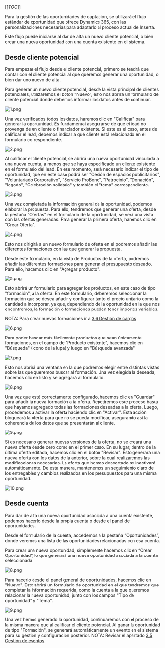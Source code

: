 [[_TOC_]]


Para la gestión de las oportunidades de captación, se utilizará el flujo estándar de oportunidad que ofrece Dynamics 365, con las personalizaciones necesarias para adaptarlo al proceso actual de Inserta.

Este flujo puede iniciarse al dar de alta un nuevo cliente potencial, o bien crear una nueva oportunidad con una cuenta existente en el sistema.

## **Desde cliente potencial**
Para empezar el flujo desde el cliente potencial, primero se tendrá que contar con el cliente potencial al que queremos generar una oportunidad, o bien dar uno nuevo de alta.

Para generar un nuevo cliente potencial, desde la vista principal de clientes potenciales, utilizaremos el botón “Nuevo”, esto nos abrirá un formulario de cliente potencial donde debemos informar los datos antes de continuar.

![1.png](/.attachments/1-091268bb-6890-4c9b-8a08-7492f31d477f.png)

Una vez verificados todos los datos, haremos clic en "Calificar" para generar la oportunidad. Es fundamental asegurarse de que el lead no provenga de un cliente o financiador existente. Si este es el caso, antes de calificar el lead, debemos indicar a qué cliente está relacionado en el formulario correspondiente.

![2.png](/.attachments/2-d0a47773-5a02-4ee4-a700-e8b52ea4698f.png)

Al calificar el cliente potencial, se abrirá una nueva oportunidad vinculada a una nueva cuenta, a menos que se haya especificado un cliente existente en el formulario del lead. En ese momento, será necesario indicar el tipo de oportunidad, que en este caso podrá ser "Cesión de espacios publicitarios", "Voluntariado Corporativo", "Servicio ProBono", "Patrocinio", "Donación", "legado", "Celebración solidaria" y también el "tema" correspondiente.

![3.png](/.attachments/3-65872613-fa7c-4fb9-890b-6ee39204903e.png)

Una vez completada la información general de la oportunidad, podemos elaborar la propuesta. Para ello, tendremos que generar una oferta, desde la pestaña “Ofertas” en el formulario de la oportunidad, se verá una vista con las ofertas generadas. Para generar la primera oferta, haremos clic en “Crear Oferta”.

![4.png](/.attachments/4-8950ee2e-f82f-4442-978e-8da2646adf4b.png)

Esto nos dirigirá a un nuevo formulario de oferta en el podremos añadir las diferentes formaciones con las que generar la propuesta.

Desde este formulario, en la vista de Productos de la oferta, podremos añadir las diferentes formaciones para generar el presupuesto deseado. Para ello, hacemos clic en "Agregar producto".

![5.png](/.attachments/5-344d228f-4a54-4fec-a7a7-37295fc316f7.png)

Esto abrirá un formulario para agregar los productos, en este caso de tipo "formación", a la oferta. En este formulario, deberemos seleccionar la formación que se desea añadir y configurar tanto el precio unitario como la cantidad a incorporar, ya que, dependiendo de la oportunidad en la que nos encontremos, la formación o formaciones pueden tener importes variables.

NOTA: Para crear nuevas formaciones ir a [3.6 Gestión de cargos](/Página-Principal/3.-Procesos-de-negocio/3.6-Gestión-de-productos)

![6.png](/.attachments/6-54c3847d-8440-422f-bfa2-433b71d3dd94.png)

Para poder buscar más fácilmente productos que sean únicamente formaciones, en el campo de "Producto existente", hacemos clic en "Búsqueda" (Icono de la lupa) y luego en "Búsqueda avanzada"

![7.png](/.attachments/7-a679b604-1cb8-4c3d-a542-1dc0da544b52.png)

Esto nos abrirá una ventana en la que podremos elegir entre distintas vistas sobre las que queremos buscar al formación. Una vez elegida la deseada, hacemos clic en listo y se agregará al formulario.

![8.png](/.attachments/8-79f97f91-e6ec-4be3-999b-b6c45cd57f71.png)

Una vez que esté correctamente configurado, hacemos clic en "Guardar" para añadir la nueva formación a la oferta. Repetiremos este proceso hasta que hayamos agregado todas las formaciones deseadas a la oferta. Luego, procedemos a activar la oferta haciendo clic en "Activar". Esta acción bloqueará la oferta para que no se pueda modificar, asegurando así la coherencia de los datos que se presentarán al cliente.

![9.png](/.attachments/9-68727fc0-1e66-4d2e-a6d2-372fdb0c8279.png)

Si es necesario generar nuevas versiones de la oferta, no se creará una nueva oferta desde cero como en el primer caso. En su lugar, dentro de la última oferta editada, hacemos clic en el botón "Revisar". Esto generará una nueva oferta con los datos de la anterior, sobre la cual realizaremos las modificaciones necesarias. La oferta que hemos descartado se inactivará automáticamente. De esta manera, mantenemos un seguimiento claro de los entregables y cambios realizados en los presupuestos para una misma oportunidad.

![10.png](/.attachments/10-b4256f6d-ad26-4463-ba1a-a4504761c167.png)

## **Desde cuenta**

Para dar de alta una nueva oportunidad asociada a una cuenta existente, podemos hacerlo desde la propia cuenta o desde el panel de oportunidades.

Desde el formulario de la cuenta, accedemos a la pestaña “Oportunidades”, donde veremos una lista de las oportunidades relacionadas con esa cuenta.

Para crear una nueva oportunidad, simplemente hacemos clic en “Crear Oportunidad”, lo que generará una nueva oportunidad asociada a la cuenta seleccionada.

![8.png](/.attachments/8-500abaeb-73a4-401e-989b-46ac201be984.png)

Para hacerlo desde el panel general de oportunidades, hacemos clic en "Nuevo". Esto abrirá un formulario de oportunidad en el que tendremos que completar la información requerida, como la cuenta a la que queremos relacionar la nueva oportunidad, junto con los campos "Tipo de oportunidad" y "Tema".

![9.png](/.attachments/9-0210d476-e09c-42b1-bac2-3f60b95c464c.png)

Una vez hemos generado la oportunidad, continuaremos con el proceso de la misma manera que al calificar el cliente potencial.
Al ganar la oportunidad de tipo "Formación", se generará automáticamente un evento en el sistema para su gestión y configuración posterior.
NOTA: Revisar el apartado [3.5 Gestión de eventos](/Página-Principal/3.-Procesos-de-negocio/3.5-Gestión-de-eventos)